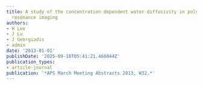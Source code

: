 ```yaml
---
title: A study of the concentration dependent water diffusivity in polymer using magnetic
  resonance imaging
authors:
- H Lee
- J Lu
- J Georgiadis
- admin
date: '2013-01-01'
publishDate: '2025-09-18T05:41:21.466044Z'
publication_types:
- article-journal
publication: '*APS March Meeting Abstracts 2013, W32.*'
---
```

